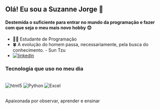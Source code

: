 ## Olá! Eu sou a Suzanne Jorge 👊
#### Destemida o suficiente para entrar no mundo da programação e fazer com que seja o meu mais novo hobby 😊
 

- 👩‍💻 Estudante de Programação
- 🍀 A evolução do homem passa, necessariamente, pela busca do conhecimento. - Sun Tzu
- [![linkedin](https://img.shields.io/badge/LinkedIn-0077B5?style=for-the-badge&logo=linkedin&logoColor=white)](https://www.linkedin.com/in/suzannejorge/)

### Tecnologia que uso no meu dia 
<div style="display:inline_block"><br/>
 <img align="center" alt="html5" src="https://img.shields.io/badge/HTML5-E34F26?style=for-the-badge&logo=html5&logoColor=white"/>
 <img align="center" alt="Python" src="https://img.shields.io/badge/Python-14354C?style=for-the-badge&logo=python&logoColor=white"/>
 <img align="center" alt="Excel" src="https://img.shields.io/badge/Microsoft_Excel-217346?style=for-the-badge&logo=microsoft-excel&logoColor=white"/>
 <div><br/>
  
  Apaixonada por observar, aprender e ensinar
 
